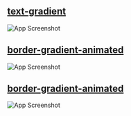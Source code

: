 ## [text-gradient](https://github.com/Tw1ster95/usefull-shortcodes/blob/main/css/text-gradient.html)
![App Screenshot](https://gcdnb.pbrd.co/images/WCatsVpu55D7.png?o=1)

## [border-gradient-animated](https://github.com/Tw1ster95/usefull-shortcodes/blob/main/css/border-gradient-animated.html)
![App Screenshot](https://gcdnb.pbrd.co/images/SPHHlikcZ14Q.gif?o=1)

## [border-gradient-animated](https://github.com/Tw1ster95/usefull-shortcodes/blob/main/css/text-blend-mode.html)
![App Screenshot](https://gcdnb.pbrd.co/images/YaMa62KikVX8.png?o=1)
